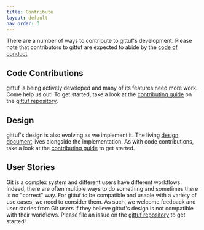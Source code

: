 ```yaml
---
title: Contribute
layout: default
nav_order: 3
---
```


There are a number of ways to contribute to gittuf's development. Please note
that contributors to gittuf are expected to abide by the [code of conduct].

## Code Contributions

gittuf is being actively developed and many of its features need more work. Come
help us out! To get started, take a look at the [contributing guide] on the
[gittuf repository].

## Design

gittuf's design is also evolving as we implement it. The living [design
document] lives alongside the implementation. As with code contributions, take a
look at the [contributing guide] to get started.

## User Stories

Git is a complex system and different users have different workflows. Indeed,
there are often multiple ways to do something and sometimes there is no
"correct" way. For gittuf to be compatible and usable with a variety of use
cases, we need to consider them. As such, we welcome feedback and user stories
from Git users if they believe gittuf's design is not compatible with their
workflows. Please file an issue on the [gittuf repository] to get started!


[code of conduct]: https://github.com/gittuf/community/blob/main/CODE-OF-CONDUCT.md
[contributing guide]: https://github.com/gittuf/gittuf/blob/main/CONTRIBUTING.md
[gittuf repository]: https://github.com/gittuf/gittuf
[design document]: https://github.com/gittuf/gittuf/blob/main/docs/specification.md
